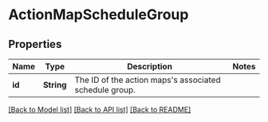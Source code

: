 # ActionMapScheduleGroup

## Properties

Name | Type | Description | Notes
------------ | ------------- | ------------- | -------------
**id** | **String** | The ID of the action maps's associated schedule group. | 

[[Back to Model list]](../README.md#documentation-for-models) [[Back to API list]](../README.md#documentation-for-api-endpoints) [[Back to README]](../README.md)


